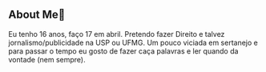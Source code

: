 ## About Me👋
Eu tenho 16 anos, faço 17 em abril. Pretendo fazer Direito e talvez jornalismo/publicidade na USP ou UFMG. Um pouco viciada em sertanejo e para passar o tempo eu gosto de fazer caça palavras e ler quando da vontade (nem sempre).
